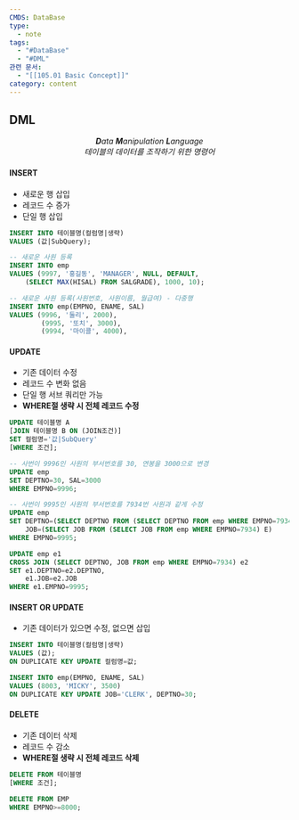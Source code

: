 ```yaml
---
CMDS: DataBase
type:
  - note
tags:
  - "#DataBase"
  - "#DML"
관련 문서:
  - "[[105.01 Basic Concept]]"
category: content
---
```

## DML

<center><i><b>D</b>ata <b>M</b>anipulation <b>L</b>anguage</i></center>
<center><i>테이블의 데이터를 조작하기 위한 명령어</i></center>

#### INSERT
- 새로운 행 삽입
- 레코드 수 증가
- 단일 행 삽입
```sql
INSERT INTO 테이블명(컬럼명|생략)
VALUES (값|SubQuery);

-- 새로운 사원 등록
INSERT INTO emp
VALUES (9997, '홍길동', 'MANAGER', NULL, DEFAULT,
	(SELECT MAX(HISAL) FROM SALGRADE), 1000, 10);

-- 새로운 사원 등록(사원번호, 사원이름, 월급여) - 다중행
INSERT INTO emp(EMPNO, ENAME, SAL)
VALUES (9996, '둘리', 2000),
		(9995, '또치', 3000),
		(9994, '마이콜', 4000),
```

#### UPDATE
- 기존 데이터 수정
- 레코드 수 변화 없음
- 단일 행 서브 쿼리만 가능
- **WHERE절 생략 시 전체 레코드 수정**
```SQL
UPDATE 테이블명 A
[JOIN 테이블명 B ON (JOIN조건)]
SET 컬럼명='값|SubQuery'
[WHERE 조건];

-- 사번이 9996인 사원의 부서번호를 30, 연봉을 3000으로 변경
UPDATE emp
SET DEPTNO=30, SAL=3000
WHERE EMPNO=9996;

-- 사번이 9995인 사원의 부서번호를 7934번 사원과 같게 수정
UPDATE emp
SET DEPTNO=(SELECT DEPTNO FROM (SELECT DEPTNO FROM emp WHERE EMPNO=7934) E),
	JOB=(SELECT JOB FROM (SELECT JOB FROM emp WHERE EMPNO=7934) E)
WHERE EMPNO=9995;

UPDATE emp e1
CROSS JOIN (SELECT DEPTNO, JOB FROM emp WHERE EMPNO=7934) e2
SET e1.DEPTNO=e2.DEPTNO,
	e1.JOB=e2.JOB
WHERE e1.EMPNO=9995;
```

#### INSERT OR UPDATE
- 기존 데이터가 있으면 수정, 없으면 삽입
```SQL
INSERT INTO 테이블명(컬럼명|생략)
VALUES (값);
ON DUPLICATE KEY UPDATE 컬럼명=값;

INSERT INTO emp(EMPNO, ENAME, SAL)
VALUES (8003, 'MICKY', 3500)
ON DUPLICATE KEY UPDATE JOB='CLERK', DEPTNO=30;
```

#### DELETE
- 기존 데이터 삭제
- 레코드 수 감소
- **WHERE절 생략 시 전체 레코드 삭제**
```SQL
DELETE FROM 테이블명
[WHERE 조건];

DELETE FROM EMP
WHERE EMPNO>=8000;
```